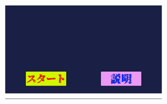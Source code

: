 ![ALT属性](https://github.com/hhdfgg/AtuyakiTamagokiri_OneDayChallenge/blob/master/1515170556427.gif)

---
